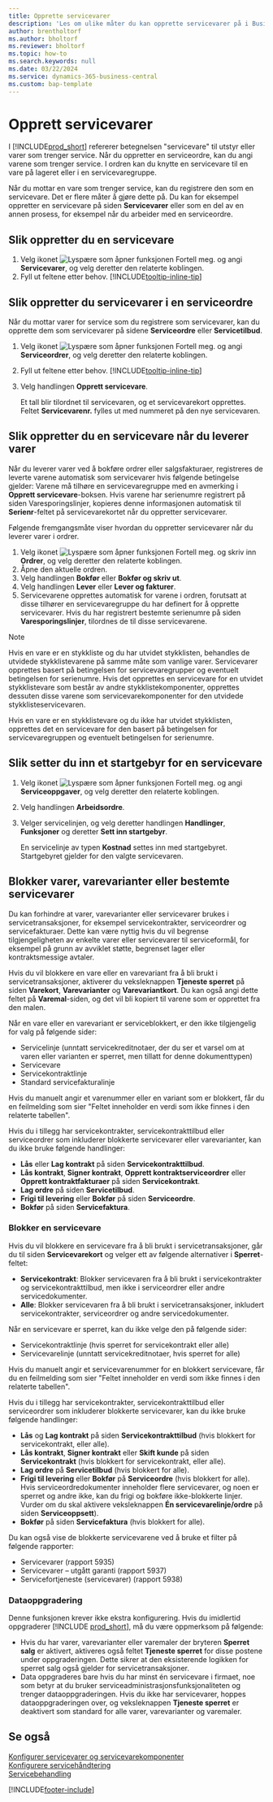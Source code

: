 ```yaml
---
title: Opprette servicevarer
description: 'Les om ulike måter du kan opprette servicevarer på i Business Central, for eksempel i en serviceordre eller når du leverer varer.'
author: brentholtorf
ms.author: bholtorf
ms.reviewer: bholtorf
ms.topic: how-to
ms.search.keywords: null
ms.date: 03/22/2024
ms.service: dynamics-365-business-central
ms.custom: bap-template
---
```

# <a name="create-service-items"></a>Opprett servicevarer

I [!INCLUDE[prod_short](includes/prod_short.md)] refererer betegnelsen "servicevare" til utstyr eller varer som trenger service. Når du oppretter en serviceordre, kan du angi varene som trenger service. I ordren kan du knytte en servicevare til en vare på lageret eller i en servicevaregruppe.

Når du mottar en vare som trenger service, kan du registrere den som en servicevare. Det er flere måter å gjøre dette på. Du kan for eksempel oppretter en servicevare på siden **Servicevarer** eller som en del av en annen prosess, for eksempel når du arbeider med en serviceordre.

## <a name="to-create-a-service-item"></a>Slik oppretter du en servicevare

1. Velg ikonet ![Lyspære som åpner funksjonen Fortell meg.](media/ui-search/search_small.png "Fortell hva du vil gjøre") og angi **Servicevarer**, og velg deretter den relaterte koblingen.
2. Fyll ut feltene etter behov. [!INCLUDE[tooltip-inline-tip](includes/tooltip-inline-tip_md.md)]  

## <a name="to-create-service-items-within-a-service-order"></a>Slik oppretter du servicevarer i en serviceordre

Når du mottar varer for service som du registrere som servicevarer, kan du opprette dem som servicevarer på sidene **Serviceordre** eller **Servicetilbud**.  

1. Velg ikonet ![Lyspære som åpner funksjonen Fortell meg.](media/ui-search/search_small.png "Fortell hva du vil gjøre") og angi **Serviceordrer**, og velg deretter den relaterte koblingen.  
2. Fyll ut feltene etter behov. [!INCLUDE[tooltip-inline-tip](includes/tooltip-inline-tip_md.md)]  
3. Velg handlingen **Opprett servicevare**.  

    Et tall blir tilordnet til servicevaren, og et servicevarekort opprettes. Feltet **Servicevarenr.** fylles ut med nummeret på den nye servicevaren.

## <a name="to-create-a-service-item-when-shipping-items"></a>Slik oppretter du en servicevare når du leverer varer

Når du leverer varer ved å bokføre ordrer eller salgsfakturaer, registreres de leverte varene automatisk som servicevarer hvis følgende betingelse gjelder: Varene må tilhøre en servicevaregruppe med en avmerking i **Opprett servicevare**-boksen. Hvis varene har serienumre registrert på siden Varesporingslinjer, kopieres denne informasjonen automatisk til **Serienr**-feltet på servicevarekortet når du oppretter servicevarer.  

Følgende fremgangsmåte viser hvordan du oppretter servicevarer når du leverer varer i ordrer.  

1. Velg ikonet ![Lyspære som åpner funksjonen Fortell meg.](media/ui-search/search_small.png "Fortell hva du vil gjøre") og skriv inn **Ordrer**, og velg deretter den relaterte koblingen.  
2. Åpne den aktuelle ordren.  
3. Velg handlingen **Bokfør** eller **Bokfør og skriv ut**.  
4. Velg handlingen **Lever** eller **Lever og fakturer**.  
5. Servicevarene opprettes automatisk for varene i ordren, forutsatt at disse tilhører en servicevaregruppe du har definert for å opprette servicevarer. Hvis du har registrert bestemte serienumre på siden **Varesporingslinjer**, tilordnes de til disse servicevarene.  

> [!NOTE]  
> Hvis en vare er en stykkliste og du har utvidet stykklisten, behandles de utvidede stykklistevarene på samme måte som vanlige varer. Servicevarer opprettes basert på betingelsen for servicevaregrupper og eventuelt betingelsen for serienumre. Hvis det opprettes en servicevare for en utvidet stykklistevare som består av andre stykklistekomponenter, opprettes dessuten disse varene som servicevarekomponenter for den utvidede stykklisteservicevaren.  
>
> Hvis en vare er en stykklistevare og du ikke har utvidet stykklisten, opprettes det en servicevare for den basert på betingelsen for servicevaregruppen og eventuelt betingelsen for serienumre.  

## <a name="to-insert-a-starting-fee-for-a-service-item"></a>Slik setter du inn et startgebyr for en servicevare

1. Velg ikonet ![Lyspære som åpner funksjonen Fortell meg.](media/ui-search/search_small.png "Fortell hva du vil gjøre") og angi **Serviceoppgaver**, og velg deretter den relaterte koblingen.
2. Velg handlingen **Arbeidsordre**.
3. Velger servicelinjen, og velg deretter handlingen **Handlinger**, **Funksjoner** og deretter **Sett inn startgebyr**.  

    En servicelinje av typen **Kostnad** settes inn med startgebyret. Startgebyret gjelder for den valgte servicevaren.

## <a name="block-items-item-variants-or-specific-service-items"></a>Blokker varer, varevarianter eller bestemte servicevarer

Du kan forhindre at varer, varevarianter eller servicevarer brukes i servicetransaksjoner, for eksempel servicekontrakter, serviceordrer og servicefakturaer. Dette kan være nyttig hvis du vil begrense tilgjengeligheten av enkelte varer eller servicevarer til serviceformål, for eksempel på grunn av avviklet støtte, begrenset lager eller kontraktsmessige avtaler.

Hvis du vil blokkere en vare eller en varevariant fra å bli brukt i servicetransaksjoner, aktiverer du veksleknappen **Tjeneste sperret** på siden **Varekort**, **Varevarianter** og **Varevariantkort**. Du kan også angi dette feltet på **Varemal**-siden, og det vil bli kopiert til varene som er opprettet fra den malen.

Når en vare eller en varevariant er serviceblokkert, er den ikke tilgjengelig for valg på følgende sider:

- Servicelinje (unntatt servicekreditnotaer, der du ser et varsel om at varen eller varianten er sperret, men tillatt for denne dokumenttypen)
- Servicevare
- Servicekontraktlinje
- Standard servicefakturalinje

Hvis du manuelt angir et varenummer eller en variant som er blokkert, får du en feilmelding som sier "Feltet inneholder en verdi som ikke finnes i den relaterte tabellen".

Hvis du i tillegg har servicekontrakter, servicekontrakttilbud eller serviceordrer som inkluderer blokkerte servicevarer eller varevarianter, kan du ikke bruke følgende handlinger:

- **Lås** eller **Lag kontrakt** på siden **Servicekontrakttilbud**.
- **Lås kontrakt**, **Signer kontrakt**, **Opprett kontraktserviceordrer** eller **Opprett kontraktfakturaer** på siden **Servicekontrakt**.
- **Lag ordre** på siden **Servicetilbud**.
- **Frigi til levering** eller **Bokfør** på siden **Serviceordre**.
- **Bokfør** på siden **Servicefaktura**.

### <a name="block-a-service-item"></a>Blokker en servicevare

Hvis du vil blokkere en servicevare fra å bli brukt i servicetransaksjoner, går du til siden **Servicevarekort** og velger ett av følgende alternativer i **Sperret**-feltet:

- **Servicekontrakt**: Blokker servicevaren fra å bli brukt i servicekontrakter og servicekontrakttilbud, men ikke i serviceordrer eller andre servicedokumenter.
- **Alle**: Blokker servicevaren fra å bli brukt i servicetransaksjoner, inkludert servicekontrakter, serviceordrer og andre servicedokumenter.

Når en servicevare er sperret, kan du ikke velge den på følgende sider:

- Servicekontraktlinje (hvis sperret for servicekontrakt eller alle)
- Servicevarelinje (unntatt servicekreditnotaer, hvis sperret for alle)

Hvis du manuelt angir et servicevarenummer for en blokkert servicevare, får du en feilmelding som sier "Feltet inneholder en verdi som ikke finnes i den relaterte tabellen".

Hvis du i tillegg har servicekontrakter, servicekontrakttilbud eller serviceordrer som inkluderer blokkerte servicevarer, kan du ikke bruke følgende handlinger:

- **Lås** og **Lag kontrakt** på siden **Servicekontrakttilbud** (hvis blokkert for servicekontrakt, eller alle).
- **Lås kontrakt**, **Signer kontrakt** eller **Skift kunde** på siden **Servicekontrakt** (hvis blokkert for servicekontrakt, eller alle).
- **Lag ordre** på **Servicetilbud** (hvis blokkert for alle).
- **Frigi til levering** eller **Bokfør** på **Serviceordre** (hvis blokkert for alle). Hvis serviceordredokumenter inneholder flere servicevarer, og noen er sperret og andre ikke, kan du frigi og bokføre ikke-blokkerte linjer. Vurder om du skal aktivere veksleknappen **Én servicevarelinje/ordre** på siden **Serviceoppsett**).
- **Bokfør** på siden **Servicefaktura** (hvis blokkert for alle).

Du kan også vise de blokkerte servicevarene ved å bruke et filter på følgende rapporter:

- Servicevarer (rapport 5935)
- Servicevarer – utgått garanti (rapport 5937)
- Servicefortjeneste (servicevarer) (rapport 5938)

### <a name="data-upgrade"></a>Dataoppgradering

Denne funksjonen krever ikke ekstra konfigurering. Hvis du imidlertid oppgraderer [!INCLUDE [prod_short](includes/prod_short.md)], må du være oppmerksom på følgende:

- Hvis du har varer, varevarianter eller varemaler der bryteren **Sperret salg** er aktivert, aktiveres også feltet **Tjeneste sperret** for disse postene under oppgraderingen. Dette sikrer at den eksisterende logikken for sperret salg også gjelder for servicetransaksjoner.
- Data oppgraderes bare hvis du har minst én servicevare i firmaet, noe som betyr at du bruker serviceadministrasjonsfunksjonaliteten og trenger dataoppgraderingen. Hvis du ikke har servicevarer, hoppes dataoppgraderingen over, og veksleknappen **Tjeneste sperret** er deaktivert som standard for alle varer, varevarianter og varemaler.

## <a name="see-also"></a>Se også

[Konfigurer servicevarer og servicevarekomponenter](service-how-setup-service-items.md)  
[Konfigurere servicehåndtering](service-setup-service.md)  
[Servicebehandling](service-service.md)  


[!INCLUDE[footer-include](includes/footer-banner.md)]

